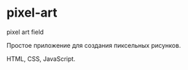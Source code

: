 # pixel-art
pixel art field

Простое приложение для создания пиксельных рисунков. 

HTML, CSS, JavaScript.

